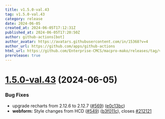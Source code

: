 ```yaml
---
title: v1.5.0-val.43
tag: v1.5.0-val.43
category: release
date: 2024-06-05
created_at: 2024-06-05T17:12:31Z
published_at: 2024-06-05T17:20:50Z
author: github-actions[bot]
author_avatar: https://avatars.githubusercontent.com/in/15368?v=4
author_url: https://github.com/apps/github-actions
html_url: https://github.com/Enterprise-CMCS/macpro-mako/releases/tag/v1.5.0-val.43
prerelease: true
---
```


# [1.5.0-val.43](https://github.com/Enterprise-CMCS/macpro-mako/compare/v1.5.0-val.42...v1.5.0-val.43) (2024-06-05)


### Bug Fixes

* upgrade recharts from 2.12.6 to 2.12.7 ([#569](https://github.com/Enterprise-CMCS/macpro-mako/issues/569)) ([e0c13bc](https://github.com/Enterprise-CMCS/macpro-mako/commit/e0c13bcdbe121b44fb95fdaef9e14c48d148620c))
* **webform:** Style changes from HCD ([#549](https://github.com/Enterprise-CMCS/macpro-mako/issues/549)) ([b3f011c](https://github.com/Enterprise-CMCS/macpro-mako/commit/b3f011c3600fa24e0156d0e91c590e4621330438)), closes [#212121](https://github.com/Enterprise-CMCS/macpro-mako/issues/212121)




